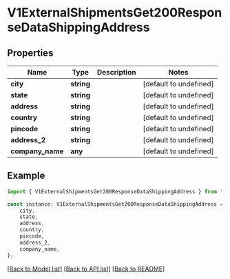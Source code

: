 # V1ExternalShipmentsGet200ResponseDataShippingAddress


## Properties

Name | Type | Description | Notes
------------ | ------------- | ------------- | -------------
**city** | **string** |  | [default to undefined]
**state** | **string** |  | [default to undefined]
**address** | **string** |  | [default to undefined]
**country** | **string** |  | [default to undefined]
**pincode** | **string** |  | [default to undefined]
**address_2** | **string** |  | [default to undefined]
**company_name** | **any** |  | [default to undefined]

## Example

```typescript
import { V1ExternalShipmentsGet200ResponseDataShippingAddress } from './api';

const instance: V1ExternalShipmentsGet200ResponseDataShippingAddress = {
    city,
    state,
    address,
    country,
    pincode,
    address_2,
    company_name,
};
```

[[Back to Model list]](../README.md#documentation-for-models) [[Back to API list]](../README.md#documentation-for-api-endpoints) [[Back to README]](../README.md)
